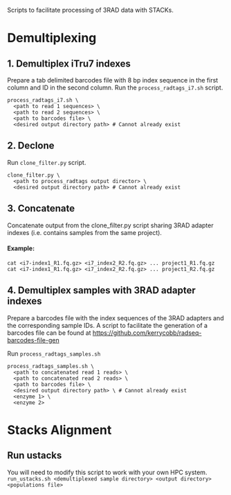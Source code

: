 
Scripts to facilitate processing of 3RAD data with STACKs.

# Demultiplexing
## 1. Demultiplex iTru7 indexes
Prepare a tab delimited barcodes file with 8 bp index sequence in the first column and ID in the second column. 
Run the `process_radtags_i7.sh` script.
```
process_radtags_i7.sh \
  <path to read 1 sequences> \
  <path to read 2 sequences> \
  <path to barcodes file> \
  <desired output directory path> # Cannot already exist
```

## 2. Declone
Run `clone_filter.py` script.
```
clone_filter.py \
  <path to process_radtags output director> \
  <desired output directory path> # Cannot already exist
```

## 3. Concatenate
Concatenate output from the clone_filter.py script sharing 3RAD adapter indexes (i.e. contains samples from the same project).
#### Example:
```
cat <i7-index1_R1.fq.gz> <i7_index2_R2.fq.gz> ... project1_R1.fq.gz
cat <i7-index1_R1.fq.gz> <i7_index2_R2.fq.gz> ... project1_R2.fq.gz
```

## 4. Demultiplex samples with 3RAD adapter indexes
Prepare a barcodes file with the index sequences of the 3RAD adapters and the corresponding sample IDs. 
A script to facilitate the generation of a barcodes file can be found at <https://github.com/kerrycobb/radseq-barcodes-file-gen>

Run `process_radtags_samples.sh`
```
process_radtags_samples.sh \
  <path to concatenated read 1 reads> \
  <path to concatenated read 2 reads> \
  <path to barcodes file> \
  <desired output directory path> \ # Cannot already exist
  <enzyme 1> \
  <enzyme 2> 
```

# Stacks Alignment
## Run ustacks
You will need to modify this script to work with your own HPC system.
`run_ustacks.sh <demultiplexed sample directory> <output directory> <populations file>`
